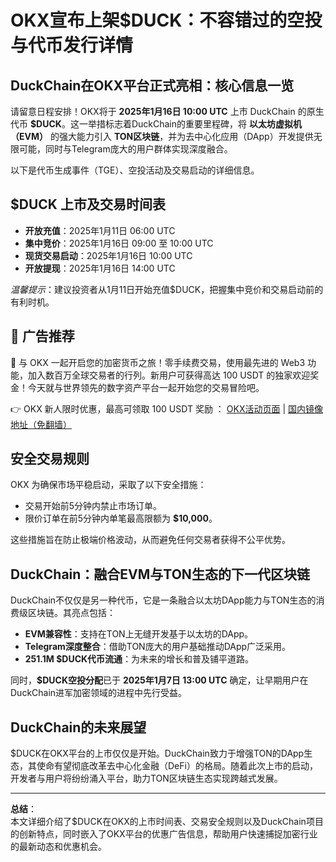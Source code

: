 # OKX宣布上架$DUCK：不容错过的空投与代币发行详情

## DuckChain在OKX平台正式亮相：核心信息一览

请留意日程安排！OKX将于 **2025年1月16日 10:00 UTC** 上市 DuckChain 的原生代币 **$DUCK**。这一举措标志着DuckChain的重要里程碑，将 **以太坊虚拟机（EVM）** 的强大能力引入 **TON区块链**，并为去中心化应用（DApp）开发提供无限可能，同时与Telegram庞大的用户群体实现深度融合。

以下是代币生成事件（TGE）、空投活动及交易启动的详细信息。

## $DUCK 上市及交易时间表

- **开放充值**：2025年1月11日 06:00 UTC  
- **集中竞价**：2025年1月16日 09:00 至 10:00 UTC  
- **现货交易启动**：2025年1月16日 10:00 UTC  
- **开放提现**：2025年1月16日 14:00 UTC  

*温馨提示*：建议投资者从1月11日开始充值$DUCK，把握集中竞价和交易启动前的有利时机。

## 🚀 广告推荐

🚀 与 OKX 一起开启您的加密货币之旅！零手续费交易，使用最先进的 Web3 功能，加入数百万全球交易者的行列。新用户可获得高达 100 USDT 的独家欢迎奖金！今天就与世界领先的数字资产平台一起开始您的交易冒险吧。

👉 OKX 新人限时优惠，最高可领取 100 USDT 奖励 ： [OKX活动页面](https://bit.ly/OKXe) | [国内镜像地址（免翻墙）](https://bit.ly/okX)

## 安全交易规则

OKX 为确保市场平稳启动，采取了以下安全措施：

- 交易开始前5分钟内禁止市场订单。
- 限价订单在前5分钟内单笔最高限额为 **$10,000**。

这些措施旨在防止极端价格波动，从而避免任何交易者获得不公平优势。

## DuckChain：融合EVM与TON生态的下一代区块链

DuckChain不仅仅是另一种代币，它是一条融合以太坊DApp能力与TON生态的消费级区块链。其亮点包括：

- **EVM兼容性**：支持在TON上无缝开发基于以太坊的DApp。
- **Telegram深度整合**：借助TON庞大的用户基础推动DApp广泛采用。
- **251.1M $DUCK代币流通**：为未来的增长和普及铺平道路。

同时，**$DUCK空投分配**已于 **2025年1月7日 13:00 UTC** 确定，让早期用户在DuckChain进军加密领域的进程中先行受益。

## DuckChain的未来展望

$DUCK在OKX平台的上市仅仅是开始。DuckChain致力于增强TON的DApp生态，其使命有望彻底改革去中心化金融（DeFi）的格局。随着此次上市的启动，开发者与用户将纷纷涌入平台，助力TON区块链生态实现跨越式发展。

---

**总结**：  
本文详细介绍了$DUCK在OKX的上市时间表、交易安全规则以及DuckChain项目的创新特点，同时嵌入了OKX平台的优惠广告信息，帮助用户快速捕捉加密行业的最新动态和优惠机会。
